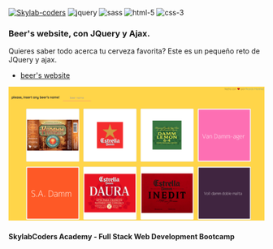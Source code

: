 [![Skylab-coders](https://mtzfactory.github.io/logos/png/skylab-coders.png)](http://www.skylabcoders.com/)
![jquery](https://mtzfactory.github.io/logos/png/jquery.png)
![sass](https://mtzfactory.github.io/logos/png/sass.png)
![html-5](https://mtzfactory.github.io/logos/png/html-5.png)
![css-3](https://mtzfactory.github.io/logos/png/css-3.png)

### Beer's website, con JQuery y Ajax.

Quieres saber todo acerca tu cerveza favorita? Este es un pequeño reto de JQuery y ajax.

 + [beer's website](https://mtzfactory.github.io/jquery-challenge-2/)

![cervezas-screenshot-1](./img/screenshot-1.png)

#### SkylabCoders Academy - Full Stack Web Development Bootcamp